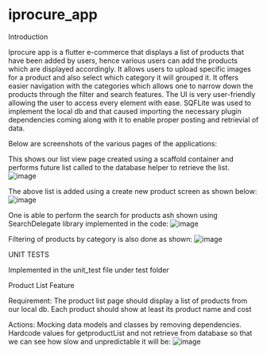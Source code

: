 # iprocure_app

Introduction

Iprocure app is a flutter e-commerce that displays a list of products that have been added by users, hence various users can add the products which are displayed accordingly. It allows users to upload specific images for a product and also select which category it will grouped it. It offers easier navigation with the categories which allows one to narrow down the products through the filter and search features. The UI is very user-friendly allowing the user to access every element with ease. SQFLite was used to implement the local db and that caused importing the necessary plugin dependencies coming along with it to enable proper posting and retrievial of data.

Below are screenshots of the various pages of the applications:

This shows our list view page created using a scaffold container and performs future list called to the database helper to retrieve the list.
![image](https://github.com/megkl/iprocure_android_app_test/blob/main/assets/Screenshot_20211213-174117.jpg)

The above list is added using a create new product screen as shown below:
![image](https://github.com/megkl/iprocure_android_app_test/blob/main/assets/Screenshot_20211213-174229.jpg)

One is able to perform the search for products ash shown using SearchDelegate library implemented in the code:
![image](https://github.com/megkl/iprocure_android_app_test/blob/main/assets/Screenshot_20211213-174202.jpg)

Filtering of products by category is also done as shown:
![image](https://github.com/megkl/iprocure_android_app_test/blob/main/assets/Screenshot_20211213-174127.jpg)

UNIT TESTS

Implemented in the unit_test file under test folder

Product List Feature

Requirement: The product list page should display a list of products from our local db. Each product should show at least its product name and cost

Actions: Mocking data models and classes by removing dependencies. Hardcode values for getproductList and not retrieve from database so that we can see how slow and unpredictable it will be:
![image](https://github.com/megkl/iprocure_android_app_test/blob/main/assets/test1.PNG)

